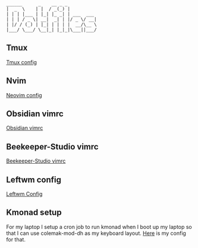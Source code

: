 ```
______      _    __ _ _           
|  _  \    | |  / _(_) |          
| | | |___ | |_| |_ _| | ___  ___ 
| | | / _ \| __|  _| | |/ _ \/ __|
| |/ / (_) | |_| | | | |  __/\__ \
|___/ \___/ \__|_| |_|_|\___||___/
```

## Tmux
[Tmux config](https://github.com/austinwilcox/dotfiles/blob/master/.tmux.conf)

## Nvim
[Neovim config](https://github.com/austinwilcox/dotfiles/tree/master/nvim/luaConfig/lua/austinwilcox)

## Obsidian vimrc
[Obsidian vimrc](https://github.com/austinwilcox/dotfiles/blob/master/.obsidian.vimrc)

## Beekeeper-Studio vimrc
<!-- TODO: Add my beekeeper vimrc to dotfiles -->
[Beekeeper-Studio vimrc](TODO)

## Leftwm config
[Leftwm Config](https://github.com/austinwilcox/dotfiles/tree/master/leftwm)

## Kmonad setup
For my laptop I setup a cron job to run kmonad when I boot up my laptop so that I can use colemak-mod-dh as my keyboard layout. [Here](https://github.com/austinwilcox/dotfiles/tree/master/kmonad-layouts) is my config for that.
